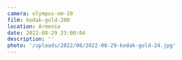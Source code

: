 ```yaml
---
camera: olympus-om-10
film: kodak-gold-200
location: Armenia
date: 2022-08-29 23:00:04
description: ''
photo: '/uploads/2022/08/2022-08-29-kodak-gold-24.jpg'
---
```

